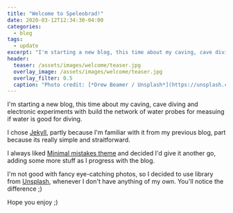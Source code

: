 ```yaml
---
title: "Welcome to Speleobrad!"
date: 2020-03-12T12:34:30-04:00
categories:
  - blog
tags:
  - update
excerpt: "I'm starting a new blog, this time about my caving, cave diving and electronic experiments with build the network of water probes for measuing if water is good for diving. "
header: 
  teaser: /assets/images/welcome/teaser.jpg
  overlay_image: /assets/images/welcome/teaser.jpg
  overlay_filter: 0.5
  caption: "Photo credit: [*Drew Beamer / Unsplash*](https://unsplash.com/photos/3SIXZisims4?utm_source=unsplash&utm_medium=referral&utm_content=creditShareLink)"  
---
```

I'm starting a new blog, this time about my caving, cave diving and electronic experiments with build the network of water probes for measuing if water is good for diving. 

I chose [Jekyll](https://jekyllrb.com/), partly because I'm familiar with it from my previous blog, part because its really simple and straitforward. 

I always liked [Minimal mistakes theme](https://mmistakes.github.io/minimal-mistakes/) and decided I'd give it another go, adding some more stuff as I progress with the blog. 

I'm not good with fancy eye-catching photos, so I decided to use library from [Unsplash](https://unsplash.com), whenever I don't have anything of my own. You'll notice the difference ;)

Hope you enjoy ;) 
